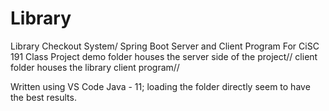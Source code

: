 # Library
Library Checkout System/ Spring Boot Server and Client Program
For CiSC 191 Class Project
demo folder houses the server side of the project// 
client folder houses the library client program//

Written using VS Code Java - 11; loading the folder directly seem to have the best results.
